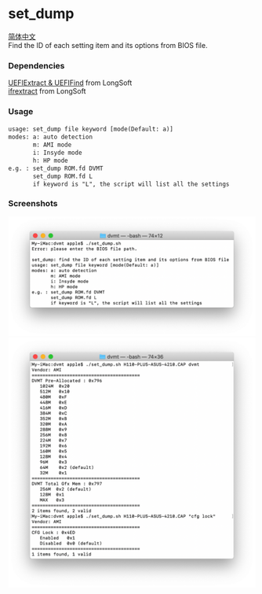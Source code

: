 # set_dump
[简体中文](./README_cn.md)  
Find the ID of each setting item and its options from BIOS file.  

### Dependencies
[UEFIExtract & UEFIFind](https://github.com/LongSoft/UEFITool/releases) from LongSoft  
[ifrextract](https://github.com/LongSoft/Universal-IFR-Extractor/releases) from LongSoft  

### Usage
````
usage: set_dump file keyword [mode(Default: a)]
modes: a: auto detection
       m: AMI mode
       i: Insyde mode
       h: HP mode
e.g. : set_dump ROM.fd DVMT
       set_dump ROM.fd L
       if keyword is "L", the script will list all the settings
````

### Screenshots
![1](./img/en1.png)  
![2](./img/en2.png)
